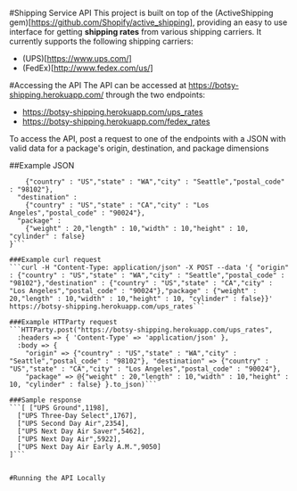 #Shipping Service API
This project is built on top of the (ActiveShipping gem)[https://github.com/Shopify/active_shipping], providing an easy to use interface for getting **shipping rates** from various shipping carriers. It currently supports the following shipping carriers:
- (UPS)[https://www.ups.com/]
- (FedEx)[http://www.fedex.com/us/]

#Accessing the API
The API can be accessed at https://botsy-shipping.herokuapp.com/ through the two endpoints:
- https://botsy-shipping.herokuapp.com/ups_rates  
- https://botsy-shipping.herokuapp.com/fedex_rates

To access the API, post a request to one of the endpoints with a JSON with valid data for a package's origin, destination, and package dimensions

##Example JSON
```{ "origin" :
    {"country" : "US","state" : "WA","city" : "Seattle","postal_code" : "98102"},
  "destination" :
    {"country" : "US","state" : "CA","city" : "Los Angeles","postal_code" : "90024"},
  "package" :
    {"weight" : 20,"length" : 10,"width" : 10,"height" : 10, "cylinder" : false}
}```

###Example curl request
```curl -H "Content-Type: application/json" -X POST --data '{ "origin" : {"country" : "US","state" : "WA","city" : "Seattle","postal_code" : "98102"},"destination" : {"country" : "US","state" : "CA","city" : "Los Angeles","postal_code" : "90024"},"package" : {"weight" : 20,"length" : 10,"width" : 10,"height" : 10, "cylinder" : false}}' https://botsy-shipping.herokuapp.com/ups_rates```

###Example HTTParty request
```HTTParty.post("https://botsy-shipping.herokuapp.com/ups_rates",
  :headers => { 'Content-Type' => 'application/json' },
  :body => {
    "origin" => {"country" : "US","state" : "WA","city" : "Seattle","postal_code" : "98102"}, "destination" => {"country" : "US","state" : "CA","city" : "Los Angeles","postal_code" : "90024"},  
    "package" => @{"weight" : 20,"length" : 10,"width" : 10,"height" : 10, "cylinder" : false} }.to_json)```

###Sample response
```[ ["UPS Ground",1198],
  ["UPS Three-Day Select",1767],
  ["UPS Second Day Air",2354],
  ["UPS Next Day Air Saver",5462],
  ["UPS Next Day Air",5922],
  ["UPS Next Day Air Early A.M.",9050]
]```


#Running the API Locally
